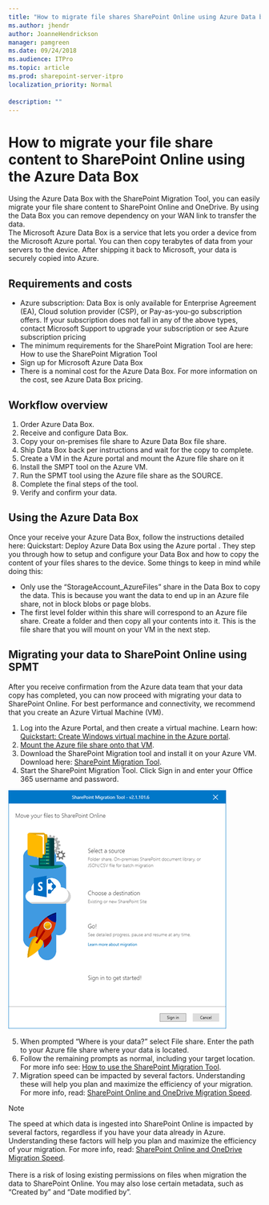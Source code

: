 ```yaml
---
title: "How to migrate file shares SharePoint Online using Azure Data box"
ms.author: jhendr
author: JoanneHendrickson
manager: pamgreen
ms.date: 09/24/2018
ms.audience: ITPro
ms.topic: article
ms.prod: sharepoint-server-itpro
localization_priority: Normal

description: ""
---
```


# How to migrate your file share content to SharePoint Online using the Azure Data Box

Using the Azure Data Box with the SharePoint Migration Tool, you can easily migrate your file share content to SharePoint Online and OneDrive. By using the Data Box you can remove dependency on your WAN link to transfer the data.  
The Microsoft Azure Data Box is a service that lets you order a device from the Microsoft Azure portal.  You can then copy terabytes of data from your servers to the device.  After shipping it back to Microsoft, your data is securely copied into Azure.  

## Requirements and costs

- Azure subscription:  Data Box is only available for Enterprise Agreement (EA), Cloud solution provider (CSP), or Pay-as-you-go subscription offers. If your subscription does not fall in any of the above types, contact Microsoft Support to upgrade your subscription or see  Azure subscription pricing 
- The minimum requirements for the SharePoint Migration Tool are here: How to use the SharePoint Migration Tool 
- Sign up for Microsoft Azure Data Box 
- There is a nominal cost for the Azure Data Box.  For more information on the cost, see Azure Data Box pricing. 


## Workflow overview

1.	Order Azure Data Box. 
2.	Receive and configure Data Box.
3.	Copy your on-premises file share to Azure Data Box file share.
4.	Ship Data Box back per instructions and wait for the copy to complete.
5.	Create a VM in the Azure portal and mount the Azure file share on it
6.	Install the SMPT tool on the Azure VM.
7.	Run the SPMT tool using the Azure file share as the SOURCE.
8.	Complete the final steps of the tool.
9.	Verify and confirm your data.


## Using the Azure Data Box
Once your receive your Azure Data Box, follow the instructions detailed here:  Quickstart: Deploy Azure Data Box using the Azure portal .  They step you through how to setup and configure your Data Box and how to copy the content of your files shares to the device. Some things to keep in mind while doing this:
-	Only use the “StorageAccount_AzureFiles” share in the Data Box to copy the data. This is because you want the data to end up in an Azure file share, not in block blobs or page blobs.
-	The first level folder within this share will correspond to an Azure file share. Create a folder and then copy all your contents into it. This is the file share that you will mount on your VM in the next step.


## Migrating your data to SharePoint Online using SPMT
After you receive confirmation from the Azure data team that your data copy has completed, you can now proceed with migrating your data to SharePoint Online.  For best performance and connectivity, we recommend that you create an Azure Virtual Machine (VM).

1.	Log into the Azure Portal, and then create a virtual machine.  Learn how:  [Quickstart: Create Windows virtual machine in the Azure portal](https://review.docs.microsoft.com/en-us/azure/databox/data-box-overview?branch=pr-en-us-52373).
2.	[Mount the Azure file share onto that VM](https://docs.microsoft.com/en-us/azure/storage/files/storage-how-to-use-files-windows).
3.	Download the SharePoint Migration tool and install it on your Azure VM. 
Download here: [SharePoint Migration Tool](http://spmtreleasescus.blob.core.windows.net/install/default.htm).
4.	Start the SharePoint Migration Tool.  Click Sign in and enter your Office 365 username and password.

![SharePoint Migration Tool](media/spmt-intro.png)

5.	When prompted “Where is your data?” select File share. Enter the path to your Azure file share where your data is located.
6.	Follow the remaining prompts as normal, including your target location. For more info see: [How to use the SharePoint Migration Tool](https://docs.microsoft.com/en-us/sharepointmigration/how-to-use-the-sharepoint-migration-tool). 
7.	Migration speed can be impacted by several factors. Understanding these will help you plan and maximize the efficiency of your migration.  For more info, read:  [SharePoint Online and OneDrive Migration Speed](https://docs.microsoft.com/en-us/sharepointmigration/sharepoint-online-and-onedrive-migration-speed).

> [!NOTE]
> The speed at which data is ingested into SharePoint Online is impacted by several factors, regardless if you have your data already in Azure. Understanding these factors will help you plan and maximize the efficiency of your migration.  For more info, read:  [SharePoint Online and OneDrive Migration Speed](https://docs.microsoft.com/en-us/sharepointmigration/sharepoint-online-and-onedrive-migration-speed).<br><br>
>There is a risk of losing existing permissions on files when migration the data to SharePoint Online.  You may also lose certain metadata, such as “Created by” and “Date modified by”.

